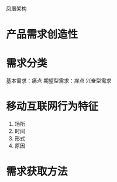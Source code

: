 凤凰架构

# 产品需求创造性

# 需求分类

基本需求：痛点
期望型需求：痒点
兴奋型需求

# 移动互联网行为特征

1. 场所
2. 时间
3. 形式
4. 原因

# 需求获取方法




